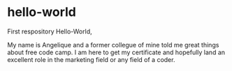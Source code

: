 # hello-world
First respository
Hello-World,

My name is Angelique and a former collegue of mine told me great things about free code camp. I am here to get my certificate and hopefully land an excellent role in the marketing field or any field of a coder.
